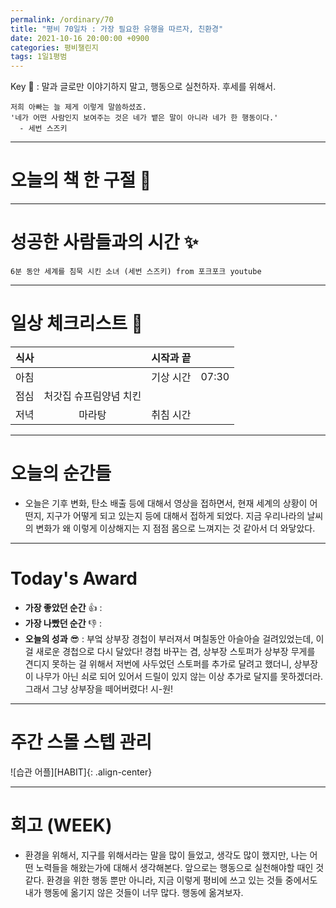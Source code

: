 ```yaml
---
permalink: /ordinary/70
title: "평비 70일차 : 가장 필요한 유행을 따르자, 친환경"
date: 2021-10-16 20:00:00 +0900
categories: 평비챌린지
tags: 1일1평범
---  
```

Key 🔑 : 말과 글로만 이야기하지 말고, 행동으로 실천하자. 후세를 위해서.
```
저희 아빠는 늘 제게 이렇게 말씀하셨죠. 
'네가 어떤 사람인지 보여주는 것은 네가 뱉은 말이 아니라 네가 한 행동이다.'
  - 세번 스즈키
```

---
# 오늘의 책 한 구절 📕


---
# 성공한 사람들과의 시간 ✨
`6분 동안 세계를 침묵 시킨 소녀 (세번 스즈키) from 포크포크 youtube`  

---
# 일상 체크리스트 📃

| 식사 |  | 시작과 끝 |  |
|:----:|:----:|:----:|:----:|
| 아침 |  | 기상 시간 | 07:30 |
| 점심 | 처갓집 슈프림양념 치킨 |  |  |
| 저녁 | 마라탕 | 취침 시간 |  |

---
# 오늘의 순간들
- 오늘은 기후 변화, 탄소 배출 등에 대해서 영상을 접하면서, 현재 세계의 상황이 어떤지, 지구가 어떻게 되고 있는지 등에 대해서 접하게 되었다. 지금 우리나라의 날씨의 변화가 왜 이렇게 이상해지는 지 점점 몸으로 느껴지는 것 같아서 더 와닿았다.

---
# Today's Award
- **가장 좋았던 순간** 👍 : 
- **가장 나빴던 순간** 👎 : 
- **오늘의 성과** 😎 : 부엌 상부장 경첩이 부러져서 며칠동안 아슬아슬 걸려있었는데, 이걸 새로운 경첩으로 다시 달았다! 경첩 바꾸는 겸, 상부장 스토퍼가 상부장 무게를 견디지 못하는 걸 위해서 저번에 사두었던 스토퍼를 추가로 달려고 했더니, 상부장이 나무가 아닌 쇠로 되어 있어서 드릴이 있지 않는 이상 추가로 달지를 못하겠더라. 그래서 그냥 상부장을 떼어버렸다! 시-원!

---
# 주간 스몰 스텝 관리
![습관 어플][HABIT]{: .align-center}  

---
# 회고 (WEEK)
- 환경을 위해서, 지구를 위해서라는 말을 많이 들었고, 생각도 많이 했지만, 나는 어떤 노력들을 해왔는가에 대해서 생각해본다. 앞으로는 행동으로 실천해야할 때인 것 같다. 환경을 위한 행동 뿐만 아니라, 지금 이렇게 평비에 쓰고 있는 것들 중에서도 내가 행동에 옮기지 않은 것들이 너무 많다. 행동에 옮겨보자.